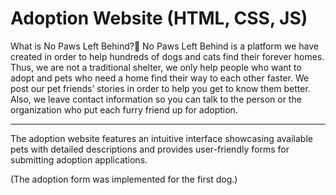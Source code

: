 # Adoption Website (HTML, CSS, JS)

What is No Paws Left Behind?🐾
No Paws Left Behind is a platform we have created in order to help hundreds of dogs and cats find their forever homes. Thus, we are not a traditional shelter, we only help people who want to adopt and pets who need a home find their way to each other faster. We post our pet friends’ stories in order to help you get to know them better. Also, we leave contact information so you can talk to the person or the organization who put each furry friend up for adoption.

---

The adoption website features an intuitive interface showcasing available pets with detailed descriptions and provides user-friendly forms for submitting adoption applications.

(The adoption form was implemented for the first dog.)
